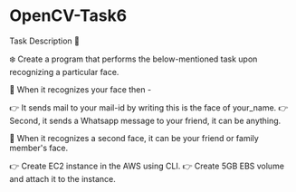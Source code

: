 # OpenCV-Task6

Task Description 📄

❄️ Create a program that performs the below-mentioned task upon recognizing a particular face. 

📌 When it recognizes your face then - 

👉 It sends mail to your mail-id by writing this is the face of your_name. 
👉 Second, it sends a Whatsapp message to your friend, it can be anything. 


📌 When it recognizes a second face, it can be your friend or family member's face.

👉 Create EC2 instance in the AWS using CLI. 
👉 Create 5GB EBS volume and attach it to the instance. 
